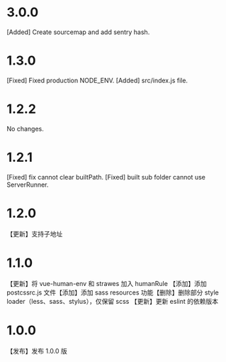 # 3.0.0

[Added] Create sourcemap and add sentry hash.

# 1.3.0

[Fixed] Fixed production NODE_ENV.
[Added] src/index.js file.

# 1.2.2

No changes.

# 1.2.1

[Fixed] fix cannot clear builtPath.
[Fixed] built sub folder cannot use ServerRunner.

# 1.2.0

【更新】支持子地址

# 1.1.0

【更新】将 vue-human-env 和 strawes 加入 humanRule
【添加】添加 postcssrc.js 文件【添加】添加 sass resources 功能【删除】删除部分 style loader（less、sass、stylus），仅保留 scss
【更新】更新 eslint 的依赖版本

# 1.0.0

【发布】发布 1.0.0 版
